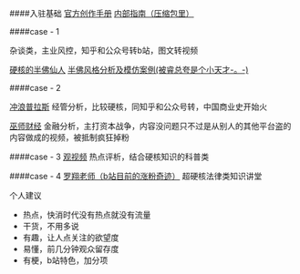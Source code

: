 ####入驻基础
[官方创作手册](https://www.bilibili.com/read/cv5371885)
[内部指南（压缩包里）](...)


####case - 1

杂谈类，主业风控，知乎和公众号转b站，图文转视频

[硬核的半佛仙人](https://space.bilibili.com/37663924?from=search&seid=4603637675335489298)
[半佛风格分析及模仿案例(被睿总夸是个小天才-。-)]([https://www.bilibili.com/video/BV1HE411s7DE?from=search&seid=5153815107066964638](https://www.bilibili.com/video/BV1HE411s7DE?from=search&seid=5153815107066964638)
)

####case - 2

[冲浪普拉斯](https://space.bilibili.com/290548469?from=search&seid=2193581407440348509)
经管分析，比较硬核，同知乎和公众号转，中国商业史开始火

[巫师财经](https://space.bilibili.com/472747194?from=search&seid=7293187262907001729)
金融分析，主打资本战争，内容没问题只不过是从别人的其他平台盗的内容做成的视频，被抵制疯狂掉粉

####case - 3
[观视频](https://space.bilibili.com/54992199?from=search&seid=8402997169175338067)
热点评析，结合硬核知识的科普类

####case -  4
[罗翔老师（b站目前的涨粉奇迹）](https://space.bilibili.com/517327498?from=search&seid=5478792999534377436)
超硬核法律类知识讲堂

个人建议
-  热点，快消时代没有热点就没有流量
-  干货，不用多说
-  有趣，让人点关注的欲望度
-  易懂，前几分钟观众留存度
-  有梗，b站特色，加分项
















